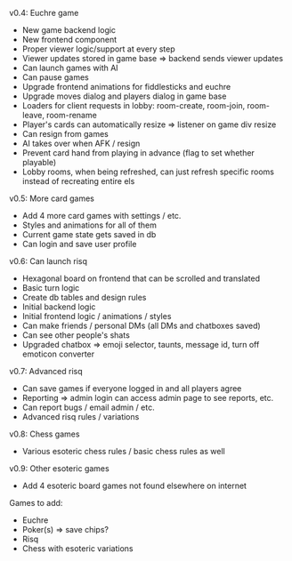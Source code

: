 v0.4: Euchre game
 - New game backend logic
 - New frontend component
 - Proper viewer logic/support at every step
 - Viewer updates stored in game base => backend sends viewer updates
 - Can launch games with AI
 - Can pause games
 - Upgrade frontend animations for fiddlesticks and euchre
 - Upgrade moves dialog and players dialog in game base
 - Loaders for client requests in lobby: room-create, room-join, room-leave, room-rename
 - Player's cards can automatically resize => listener on game div resize
 - Can resign from games
 - AI takes over when AFK / resign
 - Prevent card hand from playing in advance (flag to set whether playable)
 - Lobby rooms, when being refreshed, can just refresh specific rooms instead of recreating entire els

v0.5: More card games
 - Add 4 more card games with settings / etc.
 - Styles and animations for all of them
 - Current game state gets saved in db
 - Can login and save user profile

v0.6: Can launch risq
 - Hexagonal board on frontend that can be scrolled and translated
 - Basic turn logic
 - Create db tables and design rules
 - Initial backend logic
 - Initial frontend logic / animations / styles
 - Can make friends / personal DMs (all DMs and chatboxes saved)
 - Can see other people's shats
 - Upgraded chatbox => emoji selector, taunts, message id, turn off emoticon converter

v0.7: Advanced risq
 - Can save games if everyone logged in and all players agree
 - Reporting => admin login can access admin page to see reports, etc.
 - Can report bugs / email admin / etc.
 - Advanced risq rules / variations

v0.8: Chess games
 - Various esoteric chess rules / basic chess rules as well

v0.9: Other esoteric games
 - Add 4 esoteric board games not found elsewhere on internet

Games to add:
 - Euchre
 - Poker(s) => save chips?
 - Risq
 - Chess with esoteric variations